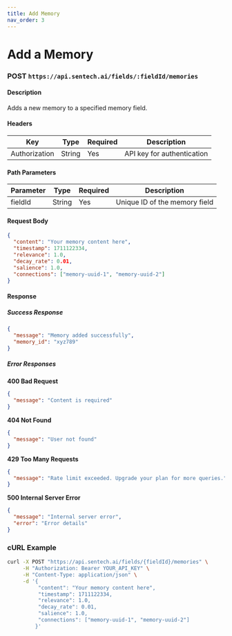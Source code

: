 ```yaml
---
title: Add Memory
nav_order: 3
---
```


# Add a Memory

### **POST** `https://api.sentech.ai/fields/:fieldId/memories`

#### **Description**
Adds a new memory to a specified memory field.

#### **Headers**

| Key           | Type   | Required | Description                |
|--------------|--------|----------|----------------------------|
| Authorization | String | Yes      | API key for authentication |

#### **Path Parameters**

| Parameter | Type   | Required | Description                  |
|-----------|--------|----------|------------------------------|
| fieldId   | String | Yes      | Unique ID of the memory field|

#### **Request Body**

```json
{
  "content": "Your memory content here",
  "timestamp": 1711122334,
  "relevance": 1.0,
  "decay_rate": 0.01,
  "salience": 1.0,
  "connections": ["memory-uuid-1", "memory-uuid-2"]
}
```

#### **Response**
##### **Success Response**
```json
{
  "message": "Memory added successfully",
  "memory_id": "xyz789"
}
```

##### **Error Responses**
**400 Bad Request**
```json
{
  "message": "Content is required"
}
```

**404 Not Found**
```json
{
  "message": "User not found"
}
```

**429 Too Many Requests**
```json
{
  "message": "Rate limit exceeded. Upgrade your plan for more queries."
}
```

**500 Internal Server Error**
```json
{
  "message": "Internal server error",
  "error": "Error details"
}
```

### **cURL Example**
```sh
curl -X POST "https://api.sentech.ai/fields/{fieldId}/memories" \
     -H "Authorization: Bearer YOUR_API_KEY" \
     -H "Content-Type: application/json" \
     -d '{
          "content": "Your memory content here",
          "timestamp": 1711122334,
          "relevance": 1.0,
          "decay_rate": 0.01,
          "salience": 1.0,
          "connections": ["memory-uuid-1", "memory-uuid-2"]
         }'
```

